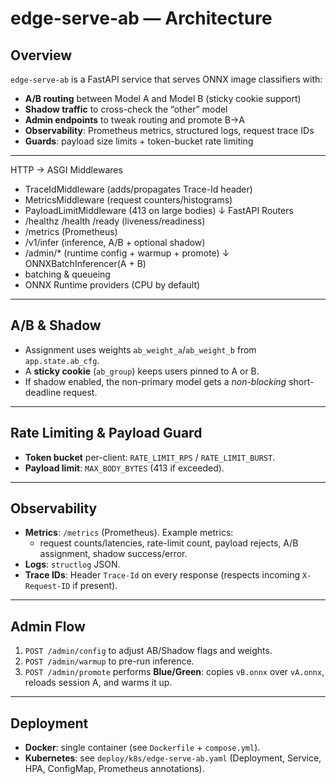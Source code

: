 # edge-serve-ab — Architecture

## Overview
`edge-serve-ab` is a FastAPI service that serves ONNX image classifiers with:
- **A/B routing** between Model A and Model B (sticky cookie support)
- **Shadow traffic** to cross-check the “other” model
- **Admin endpoints** to tweak routing and promote B→A
- **Observability**: Prometheus metrics, structured logs, request trace IDs
- **Guards**: payload size limits + token-bucket rate limiting

---

HTTP → ASGI Middlewares

* TraceIdMiddleware (adds/propagates Trace-Id header)
* MetricsMiddleware (request counters/histograms)
* PayloadLimitMiddleware (413 on large bodies)
  ↓
  FastAPI Routers
* /healthz /health /ready (liveness/readiness)
* /metrics (Prometheus)
* /v1/infer (inference, A/B + optional shadow)
* /admin/\* (runtime config + warmup + promote)
  ↓
  ONNXBatchInferencer(A + B)
* batching & queueing
* ONNX Runtime providers (CPU by default)

---

## A/B & Shadow
- Assignment uses weights `ab_weight_a`/`ab_weight_b` from `app.state.ab_cfg`.
- A **sticky cookie** (`ab_group`) keeps users pinned to A or B.
- If shadow enabled, the non-primary model gets a *non-blocking* short-deadline request.

---

## Rate Limiting & Payload Guard
- **Token bucket** per-client: `RATE_LIMIT_RPS` / `RATE_LIMIT_BURST`.
- **Payload limit**: `MAX_BODY_BYTES` (413 if exceeded).

---

## Observability
- **Metrics**: `/metrics` (Prometheus). Example metrics:
  - request counts/latencies, rate-limit count, payload rejects, A/B assignment, shadow success/error.
- **Logs**: `structlog` JSON.
- **Trace IDs**: Header `Trace-Id` on every response (respects incoming `X-Request-ID` if present).

---

## Admin Flow
1. `POST /admin/config` to adjust AB/Shadow flags and weights.
2. `POST /admin/warmup` to pre-run inference.
3. `POST /admin/promote` performs **Blue/Green**: copies `vB.onnx` over `vA.onnx`, reloads session A, and warms it up.

---

## Deployment
- **Docker**: single container (see `Dockerfile` + `compose.yml`).
- **Kubernetes**: see `deploy/k8s/edge-serve-ab.yaml` (Deployment, Service, HPA, ConfigMap, Prometheus annotations).

